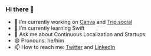 ### Hi there 👋

- 🔭 I’m currently working on [Canva](https://canva.com) and [Trip.social](https://trip.social)
- 🌱 I’m currently learning Swift
- 💬 Ask me about Continuous Localization and Startups
- 😄 Pronouns: he/him
- 📫 How to reach me: [Twitter](https://twitter.com/cungminh2710) and [LinkedIn](https://www.linkedin.com/in/minhcung/)

<!--
**cungminh2710/cungminh2710** is a ✨ _special_ ✨ repository because its `README.md` (this file) appears on your GitHub profile.

Here are some ideas to get you started:

- 🔭 I’m currently working on ...
- 🌱 I’m currently learning ...
- 👯 I’m looking to collaborate on ...
- 🤔 I’m looking for help with ...
- 💬 Ask me about ...
- 📫 How to reach me: ...
- 😄 Pronouns: ...
- ⚡ Fun fact: ...
-->
